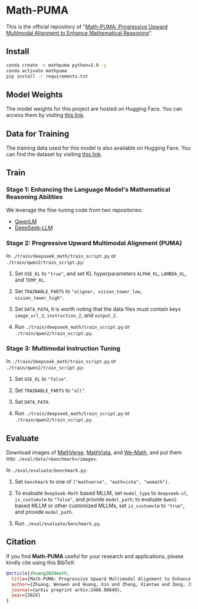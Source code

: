 # Math-PUMA

This is the official repository of "[Math-PUMA: Progressive Upward Multimodal Alignment to Enhance Mathematical Reasoning](https://www.arxiv.org/abs/2408.08640)".

## Install

```bash
conda create -n mathpuma python=3.9 -y
conda activate mathpuma
pip install -r requirements.txt
```

## Model Weights

The model weights for this project are hosted on Hugging Face. You can access them by visiting [this link](xxx).


## Data for Training

The training data used for this model is also available on Hugging Face. You can find the dataset by visiting [this link](xxx).

## Train

### Stage 1: Enhancing the Language Model's Mathematical Reasoning Abilities

We leverage the fine-tuning code from two repositories:

- [QwenLM](https://github.com/QwenLM/Qwen)
- [DeepSeek-LLM](https://github.com/deepseek-ai/DeepSeek-LLM)


### Stage 2: Progressive Upward Multimodal Alignment (PUMA)

In `./train/deepseek_math/train_script.py` or `./train/qwen2/train_script.py`:

1. Set `USE_KL` to `"true"`, and set KL hyperparameters `ALPHA_KL`, `LAMBDA_KL`, and `TEMP_KL`.

2. Set `TRAINABLE_PARTS` to `"aligner, vision_tower_low, vision_tower_high"`.

3. Set `DATA_PATH`, it is worth noting that the data files must contain keys `image_url_2`, `instruction_2`, and `output_2`.

4. Run `./train/deepseek_math/train_script.py` or `./train/qwen2/train_script.py`.

### Stage 3: Multimodal Instruction Tuning

In `./train/deepseek_math/train_script.py` or `./train/qwen2/train_script.py`:

1. Set `USE_KL` to `"false"`.

2. Set `TRAINABLE_PARTS` to `"all"`.

3. Set `DATA_PATH`.

4. Run `./train/deepseek_math/train_script.py` or `./train/qwen2/train_script.py`.

## Evaluate

Download images of [MathVerse](https://huggingface.co/datasets/AI4Math/MathVerse/resolve/main/images.zip?download=true), [MathVista](https://huggingface.co/datasets/AI4Math/MathVista/resolve/main/images.zip?download=true), and [We-Math](https://huggingface.co/datasets/We-Math/We-Math/resolve/main/testmini.zip?download=true), and put them into `./eval/data/<benchmark>/images`.

In `./eval/evaluate/benchmark.py`:

1. Set `benchmark` to one of `["mathverse", "mathvista", "wemath"]`.

2. To evaluate `DeepSeek-Math` based MLLM, set `model_type` to `deepseek-vl`, `is_customvlm` to `"false"`, and provide `model_path`; to evaluate `Qwen2` based MLLM or other customized MLLMs, set `is_customvlm` to `"true"`, and provide `model_path`.

3. Run `./eval/evaluate/benchmark.py`.

## Citation

If you find **Math-PUMA** useful for your research and applications, please kindly cite using this BibTeX:

```bibtex
@article{zhuang2024math,
  title={Math-PUMA: Progressive Upward Multimodal Alignment to Enhance Mathematical Reasoning},
  author={Zhuang, Wenwen and Huang, Xin and Zhang, Xiantao and Zeng, Jin},
  journal={arXiv preprint arXiv:2408.08640},
  year={2024}
}
```